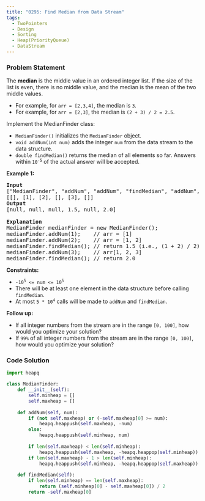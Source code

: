 ```yaml
---
title: "0295: Find Median from Data Stream"
tags:
  - TwoPointers
  - Design
  - Sorting
  - Heap(PriorityQueue)
  - DataStream
---
```

### Problem Statement

<p>The <strong>median</strong> is the middle value in an ordered integer list. If the size of the list is even, there is no middle value, and the median is the mean of the two middle values.</p>

<ul>
	<li>For example, for <code>arr = [2,3,4]</code>, the median is <code>3</code>.</li>
	<li>For example, for <code>arr = [2,3]</code>, the median is <code>(2 + 3) / 2 = 2.5</code>.</li>
</ul>

<p>Implement the MedianFinder class:</p>

<ul>
	<li><code>MedianFinder()</code> initializes the <code>MedianFinder</code> object.</li>
	<li><code>void addNum(int num)</code> adds the integer <code>num</code> from the data stream to the data structure.</li>
	<li><code>double findMedian()</code> returns the median of all elements so far. Answers within <code>10<sup>-5</sup></code> of the actual answer will be accepted.</li>
</ul>


<p><strong class="example">Example 1:</strong></p>

<pre>
<strong>Input</strong>
[&quot;MedianFinder&quot;, &quot;addNum&quot;, &quot;addNum&quot;, &quot;findMedian&quot;, &quot;addNum&quot;, &quot;findMedian&quot;]
[[], [1], [2], [], [3], []]
<strong>Output</strong>
[null, null, null, 1.5, null, 2.0]

<strong>Explanation</strong>
MedianFinder medianFinder = new MedianFinder();
medianFinder.addNum(1);    // arr = [1]
medianFinder.addNum(2);    // arr = [1, 2]
medianFinder.findMedian(); // return 1.5 (i.e., (1 + 2) / 2)
medianFinder.addNum(3);    // arr[1, 2, 3]
medianFinder.findMedian(); // return 2.0
</pre>


<p><strong>Constraints:</strong></p>

<ul>
	<li><code>-10<sup>5</sup> &lt;= num &lt;= 10<sup>5</sup></code></li>
	<li>There will be at least one element in the data structure before calling <code>findMedian</code>.</li>
	<li>At most <code>5 * 10<sup>4</sup></code> calls will be made to <code>addNum</code> and <code>findMedian</code>.</li>
</ul>


<p><strong>Follow up:</strong></p>

<ul>
	<li>If all integer numbers from the stream are in the range <code>[0, 100]</code>, how would you optimize your solution?</li>
	<li>If <code>99%</code> of all integer numbers from the stream are in the range <code>[0, 100]</code>, how would you optimize your solution?</li>
</ul>


### Code Solution

```python
import heapq

class MedianFinder:
    def __init__(self):
        self.minheap = []
        self.maxheap = []
        
    def addNum(self, num):
        if (not self.maxheap) or (-self.maxheap[0] >= num):
            heapq.heappush(self.maxheap, -num)
        else:
            heapq.heappush(self.minheap, num)
        
        if len(self.maxheap) < len(self.minheap):
            heapq.heappush(self.maxheap, -heapq.heappop(self.minheap))
        if len(self.maxheap) - 1 > len(self.minheap):
            heapq.heappush(self.minheap, -heapq.heappop(self.maxheap))
                
    def findMedian(self):
        if len(self.minheap) == len(self.maxheap):
            return (self.minheap[0] - self.maxheap[0]) / 2
        return -self.maxheap[0]
```

